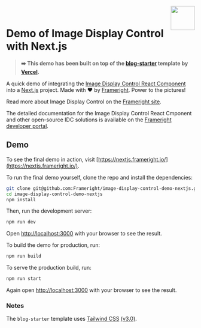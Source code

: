 [<img src="https://avatars.githubusercontent.com/u/35964478?s=200&v=4" align="right" width="64" height="64">](https://frameright.io)

&nbsp;

# Demo of Image Display Control with Next.js

> **➡️ This demo has been built on top of the [blog-starter](https://github.com/vercel/next.js/tree/canary/examples/blog-starter) template by [Vercel](https://vercel.com/).**

A quick demo of integrating the [Image Display Control React Component](https://github.com/Frameright/react-image-display-control/) into a [Next.js](https://nextjs.org/) project. Made with ❤️ by [Frameright](https://frameright.co/). Power to the pictures!

Read more about Image Display Control on the [Frameright site](https://frameright.io/image-display-control/).

The detailed documentation for the Image Display Control React Cmponent and other open-source IDC solutions is available on the [Frameright developer portal](https://docs.frameright.io/).

## Demo

To see the final demo in action, visit [https://nextjs.frameright.io/](https://nextjs.frameright.io/).

To run the final demo yourself, clone the repo and install the dependencies:

```bash
git clone git@github.com:Frameright/image-display-control-demo-nextjs.git
cd image-display-control-demo-nextjs
npm install
```

Then, run the development server:

```bash
npm run dev
```

Open [http://localhost:3000](http://localhost:3000) with your browser to see the result.

To build the demo for production, run:

```bash
npm run build
```

To serve the production build, run:

```bash
npm run start
```

Again open [http://localhost:3000](http://localhost:3000) with your browser to see the result.

### Notes

The `blog-starter` template uses [Tailwind CSS](https://tailwindcss.com) [(v3.0)](https://tailwindcss.com/blog/tailwindcss-v3).
